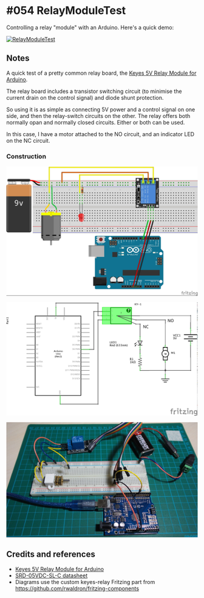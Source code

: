 # #054 RelayModuleTest

Controlling a relay "module" with an Arduino. Here's a quick demo:

[![RelayModuleTest](http://img.youtube.com/vi/_8OyyQS27Gk/0.jpg)](http://www.youtube.com/watch?v=_8OyyQS27Gk)

## Notes

A quick test of a pretty common relay board, the [Keyes 5V Relay Module for Arduino](http://www.dx.com/p/arduino-5v-relay-module-blue-black-121354).

The relay board includes a transistor switching circuit (to minimise the current drain on the control signal) and diode shunt protection.

So using it is as simple as connecting 5V power and a control signal on one side, and then the relay-switch circuits on the other. The relay offers both normally opan and normally closed circuits. Either or both can be used.

In this case, I have a motor attached to the NO circuit, and an indicator LED on the NC circuit.

### Construction

![The Breadboard](./assets/RelayModuleTest_bb.jpg?raw=true)

![The Schematic](./assets/RelayModuleTest_schematic.jpg?raw=true)

![The Build](./assets/RelayModuleTest_build.jpg?raw=true)

## Credits and references
* [Keyes 5V Relay Module for Arduino](http://www.dx.com/p/arduino-5v-relay-module-blue-black-121354)
* [SRD-05VDC-SL-C datasheet](https://www.ghielectronics.com/downloads/man/20084141716341001RelayX1.pdf)
* Diagrams use the custom keyes-relay Fritzing part from https://github.com/rwaldron/fritzing-components
